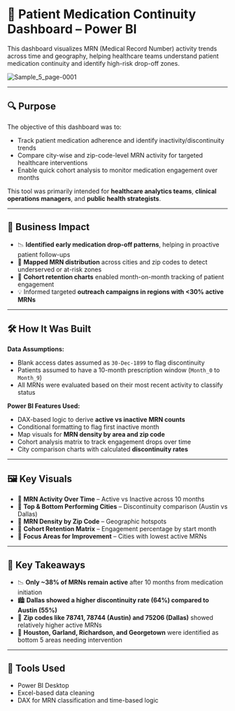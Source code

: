 # 💊 Patient Medication Continuity Dashboard – Power BI

This dashboard visualizes MRN (Medical Record Number) activity trends across time and geography, helping healthcare teams understand patient medication continuity and identify high-risk drop-off zones.

![Sample_5_page-0001](https://github.com/user-attachments/assets/9dbff27d-5c70-4f7d-98ef-f7c2a929ba33)

---

## 🔍 Purpose

The objective of this dashboard was to:
- Track patient medication adherence and identify inactivity/discontinuity trends
- Compare city-wise and zip-code-level MRN activity for targeted healthcare interventions
- Enable quick cohort analysis to monitor medication engagement over months

This tool was primarily intended for **healthcare analytics teams**, **clinical operations managers**, and **public health strategists**.

---

## 🎯 Business Impact

- 📉 **Identified early medication drop-off patterns**, helping in proactive patient follow-ups
- 📍 **Mapped MRN distribution** across cities and zip codes to detect underserved or at-risk zones
- 🔁 **Cohort retention charts** enabled month-on-month tracking of patient engagement
- 💡 Informed targeted **outreach campaigns in regions with <30% active MRNs**

---

## 🛠️ How It Was Built

**Data Assumptions:**
- Blank access dates assumed as `30-Dec-1899` to flag discontinuity
- Patients assumed to have a 10-month prescription window (`Month_0` to `Month_9`)
- All MRNs were evaluated based on their most recent activity to classify status

**Power BI Features Used:**
- DAX-based logic to derive **active vs inactive MRN counts**
- Conditional formatting to flag first inactive month
- Map visuals for **MRN density by area and zip code**
- Cohort analysis matrix to track engagement drops over time
- City comparison charts with calculated **discontinuity rates**

---

## 🖼️ Key Visuals

- 🔹 **MRN Activity Over Time** – Active vs Inactive across 10 months
- 🔹 **Top & Bottom Performing Cities** – Discontinuity comparison (Austin vs Dallas)
- 🔹 **MRN Density by Zip Code** – Geographic hotspots
- 🔹 **Cohort Retention Matrix** – Engagement percentage by start month
- 🔹 **Focus Areas for Improvement** – Cities with lowest active MRNs

---

## 📌 Key Takeaways

- 📉 **Only ~38% of MRNs remain active** after 10 months from medication initiation
- 🏙️ **Dallas showed a higher discontinuity rate (64%) compared to Austin (55%)**
- 📍 **Zip codes like 78741, 78744 (Austin) and 75206 (Dallas)** showed relatively higher active MRNs
- 🚨 **Houston, Garland, Richardson, and Georgetown** were identified as bottom 5 areas needing intervention

---

## 🧰 Tools Used

- Power BI Desktop
- Excel-based data cleaning
- DAX for MRN classification and time-based logic

